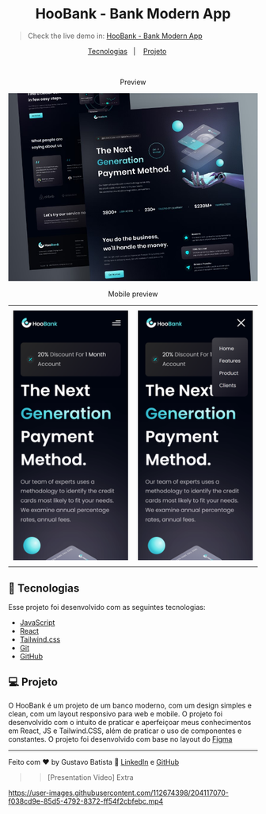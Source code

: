 <h1 align="center"> HooBank - Bank Modern App </h1>

> Check the live demo in: [HooBank - Bank Modern App](https://bank-modern-app-gustavohdab.vercel.app/)

<p align="center">
  <a href="#-tecnologias">Tecnologias</a>&nbsp;&nbsp;&nbsp;|&nbsp;&nbsp;&nbsp;
  <a href="#-projeto">Projeto</a>&nbsp;&nbsp;&nbsp;&nbsp;&nbsp;&nbsp;</a>
</p>

<br>

<p align="center">
  Preview
</p>

<p align="center">
  <img alt="preview" src="./.github/Screenshot_11.jpg">
</p>

<p align="center">
  Mobile preview
</p>

<div id="image-table">
    <table>
	    <tr>
    	    <td style="padding:10px">
        	    <img src="./.github/bank-modern-app-gustavohdab.vercel.app_(iPhone%20X).png" width="100%"/>
      	    </td>
            <td style="padding:10px">
            	<img src="./.github/bank-modern-app-gustavohdab.vercel.app_(iPhone%20X)%20(1).png" width="100%"/>
            </td>
        </tr>
    </table>
</div>

## 🚀 Tecnologias

Esse projeto foi desenvolvido com as seguintes tecnologias:

- [JavaScript](https://www.javascript.com/)
- [React](https://reactjs.org/)
- [Tailwind.css](https://tailwindcss.com/)
- [Git](https://git-scm.com/)
- [GitHub](https://github.com/)

## 💻 Projeto

O HooBank é um projeto de um banco moderno, com um design simples e clean, com um layout responsivo para web e mobile. O projeto foi desenvolvido com o intuito de praticar e aperfeiçoar meus conhecimentos em React, JS e Tailwind.CSS, além de praticar o uso de componentes e constantes. O projeto foi desenvolvido com base no layout do [Figma](<https://www.figma.com/file/I1NX5JmJbJNK84fBbPRKTY/HooBank-(Copy)?node-id=1%3A31&t=CsrxSf40k9upyZE1-1>)

---

Feito com ♥ by Gustavo Batista :wave: [LinkedIn](https://www.linkedin.com/in/gustavo-h-batista/) e [GitHub](https://github.com/gustavohdab)

> > [Presentation Video] Extra

https://user-images.githubusercontent.com/112674398/204117070-f038cd9e-85d5-4792-8372-ff54f2cbfebc.mp4
